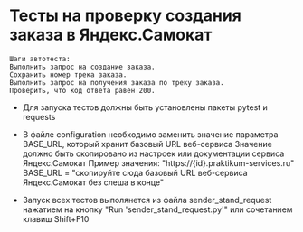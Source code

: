 ﻿#  Тесты на проверку создания заказа в Яндекс.Самокат

    Шаги автотеста:
    Выполнить запрос на создание заказа.
    Сохранить номер трека заказа.
    Выполнить запрос на получения заказа по треку заказа.
    Проверить, что код ответа равен 200.

  - Для запуска тестов должны быть установлены пакеты pytest и requests

  - В файле configuration необходимо заменить значение параметра BASE_URL, который хранит базовый URL веб-сервиса
    Значение должно быть скопировано из настроек или документации сервиса Яндекс.Самокат
    Пример значения: "https://{id}.praktikum-services.ru"
    BASE_URL = "скопируйте сюда базовый URL веб-сервиса Яндекс.Самокат без слеша в конце"

  - Запуск всех тестов выполянется из файла sender_stand_request нажатием на кнопку "Run 'sender_stand_request.py'" или сочетанием клавиш Shift+F10